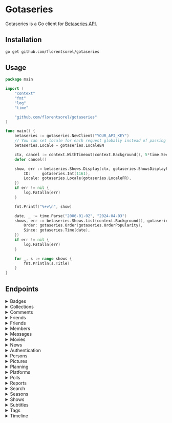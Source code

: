 # Gotaseries

Gotaseries is a Go client for [Betaseries API](https://developers.betaseries.com/docs/making-requests).

## Installation

```bash
go get github.com/florentsorel/gotaseries
```

## Usage

```go
package main

import (
	"context"
	"fmt"
	"log"
	"time"

	"github.com/florentsorel/gotaseries"
)

func main() {
	betaseries := gotaseries.NewClient("YOUR_API_KEY")
	// You can set locale for each request globally instead of passing it to each params
	betaseries.Locale = gotaseries.LocaleEN

	ctx, cancel := context.WithTimeout(context.Background(), 5*time.Second)
	defer cancel()

	show, err := betaseries.Shows.Display(ctx, gotaseries.ShowsDisplayParams{
		ID:     gotaseries.Int(1161),
		Locale: gotaseries.Locale(gotaseries.LocaleFR),
	})
	if err != nil {
		log.Fatalln(err)
	}

	fmt.Printf("%+v\n", show)

	date, _ := time.Parse("2006-01-02", "2024-04-03")
	shows, err := betaseries.Shows.List(context.Background(), gotaseries.ShowsListParams{
		Order: gotaseries.Order(gotaseries.OrderPopularity),
		Since: gotaseries.Time(date),
	})
	if err != nil {
		log.Fatalln(err)
	}

	for _, s := range shows {
		fmt.Println(s.Title)
	}
}
```

## Endpoints
<details>
  <summary>Badges</summary>

  - [ ] Returns badge details (GET /badges/badge)
</details>

<details>
  <summary>Collections</summary>

  - [ ] Display collection's data (GET /collections/collection) 
  - [ ] Delete a collection from the identified user [Premium feature] (DELETE /collections/collection) - Token
  - [ ] Create/Update a collection for the identified user [Premium feature] (POST /collections/collection) - Token
  - [ ] Display the list of all collections of the member (GET /collections/list) - Token or ID parameter
</details>

<details>
  <summary>Comments</summary>

  - [ ] Get comments (GET /comments/comments)
  - [ ] Retrieve a given comment (GET /comments/comment)
  - [ ] Create or edit a comment for the specified item (POST /comments/comment) - Token
  - [ ] Delete a comment from the identified user (DELETE /comments/comment) - Token
  - [ ] Retrieve the replies of a given comment (GET /comments/replies)
  - [ ] Create a comment for an event (POST /comments/comment_event) - Token
  - [ ] Subscribe the member to email notifications for the given item (POST /comments/subscription) - Token
  - [ ] Unsubscribe the member from email notifications for the given item (DELETE /comments/subscription) - Token
  - [ ] Add a vote for the user for the given comment (POST /comments/thumb) - Token
  - [ ] Remove the user's vote for the given comment (DELETE /comments/thumb) - Token
  - [ ] Retrieve the status of comments on the given item (closed or open) (GET /comments/status)
</details>
<details>
  <summary>Friends</summary>

  - [ ] Rate an episode (POST /episodes/note) - Token
  - [ ] Remove a rating (DELETE /episodes/note) - Token
  - [ ] Retrieve the list of episodes to watch. (GET /episodes/list) - Token
  - [ ] Mark an episode as downloaded (POST /episodes/downloaded) - Token
  - [ ] Remove the downloaded mark (DELETE /episodes/downloaded) - Token
  - [ ] Mark an episode as watched (POST /episodes/watched) - Token
  - [ ] Unmark an episode as watched (DELETE /episodes/watched) - Token
  - [ ] Display information of an episode (GET /episodes/display)
  - [ ] Retrieve episode information (GET /episodes/scraper) - Token
  - [ ] Retrieve episode information (GET /episodes/search) - Token
  - [ ] Retrieve the latest aired episode (GET /episodes/latest) - Token
  - [ ] Retrieve the next episode (GET /episodes/next) - Token
  - [ ] Mark an episode as not to watch (POST /episodes/hidden) - Token
  - [ ] Remove an episode from the hidden list (DELETE /episodes/hidden) - Token
  - [ ] Retrieve the list of watched and unrated episodes (GET /episodes/unrated) - Token
</details>
<details>
  <summary>Friends</summary>

  - [ ] Retrieves friends List (GET /friends/list) - Token or ID parameter
  - [ ] Retrieves sent requests (GET /friends/sent) - Token
  - [ ] Adds a friend (POST /friends/friend) - Token
  - [ ] Removes a friend (DELETE /friends/friend) - Token
  - [ ] Blocks a user (POST /friends/block) - Token
  - [ ] Unblocks a user (DELETE /friends/block) - Token
</details>
<details>
<summary>Members</summary>

  - [ ] Deletes filter (DELETE /profile-filters/filter) - Token
  - [ ] Retrieves member options (GET /members/options) - Token
  - [ ] Standard member authentication (POST /members/auth)
  - [ ] OAuth Authentication (POST /members/oauth)
  - [ ] OAuth2 Access Token (POST /members/access_token)
  - [ ] Returns member information (GET /members/infos)
  - [ ] Returns available usernames (GET /members/username)
  - [ ] Modifies user option (POST /members/option) - Token
  - [ ] Checks token activity (GET /members/is_active) - Token
  - [ ] Destroys active token (DELETE /members/destroy) - Token
  - [ ] Displays member badges (GET /members/badges)
  - [ ] Displays latest notifications (GET /members/notifications) - Token
  - [ ] Deletes a notification (DELETE /members/notification) - Token
  - [ ] Creates new member account (POST /members/signup)
  - [ ] Member search (GET /members/search)
  - [ ] Searches members among friends (GET /members/sync) - Token
  - [ ] Password reset email (POST /members/lost)
  - [ ] Uploads and replaces user avatar (POST /members/avatar) - Token
  - [ ] Deletes user avatar (DELETE /members/avatar) - Token
  - [ ] Uploads user banner (POST /members/banner) - Token
  - [ ] Remove the banner (DELETE /members/banner) - Token
  - [ ] Change the locale (POST /members/locale) - Token
  - [ ] Retrieve the email address (GET /members/email) - Token
  - [ ] Change the email address (POST /members/email) - Token
  - [ ] Change the password (POST /members/password) - Token
  - [ ] Returns yearly member statistics (GET /members/year)
  - [ ] Initiates account deletion process (POST /members/delete) - Token
</details>
<details>
  <summary>Messages</summary>

  - [ ] Retrieve the member's inbox (GET /messages/inbox) - Token
  - [ ] Retrieve a discussion (GET /messages/discussion) - Token
  - [ ] Mark a message as read (POST /messages/read) - Token
  - [ ] Delete a message (DELETE /messages/message) - Token
  - [ ] Send a message (POST /messages/message) - Token
</details>
<details>
  <summary>Movies</summary>

  - [ ] Show movie details (GET /movies/movie)
  - [ ] Add or update a movie (POST /movies/movie) - Token
  - [ ] Remove a movie (DELETE /movies/movie) - Token
  - [ ] Display the list of all movies (GET /movies/list)
  - [ ] Display all movies of a member (GET /movies/member) - Token or ID parameter
  - [ ] Display a random movie (GET /movies/random)
  - [ ] Search for a movie (GET /movies/search)
  - [ ] Retrieve movie information (GET /movies/scraper) - Token
  - [ ] Display all available genres (GET /movies/genres)
  - [ ] Rate a movie (POST /movies/note) - Token
  - [ ] Remove a movie rating (DELETE /movies/note) - Token
  - [ ] Retrieve similar movies (GET /movies/similars)
  - [ ] Retrieve the cast of the movie. (GET /movies/characters)
  - [ ] Retrieve favorite movies (GET /movies/favorites) - Token or ID parameter
  - [ ] Add a favorite movie (POST /movies/favorite) - Token
  - [ ] Remove a favorite movie (DELETE /movies/favorite) - Token
  - [ ] Display upcoming movies (GET /movies/upcoming)
  - [ ] Display movies to discover (GET /movies/discover)
  - [ ] Display blog articles about the movie (GET /movies/articles)
</details>
<details>
  <summary>News</summary>

  - [ ] Display the latest news (GET /news/last)
</details>
<details>
  <summary>Authentication</summary>

  - [ ] Retrieve an access token with the code provided by OAuth 2 authentication (POST /oauth2/access_token)
  - [ ] Retrieve a code to present to the user for identification on a remote device (e.g., Television) (POST /oauth2/device)
</details>
<details>
  <summary>Persons</summary>

  - [ ] Display details of the actor (GET /persons/person)
  - [ ] Display news articles (GET /persons/articles)
</details>
<details>
  <summary>Pictures</summary>

  - [ ] Return a picture of the member (GET /pictures/picture)
  - [ ] Return a picture of the episode (GET /pictures/episodes)
  - [ ] Return a picture of the show (GET /pictures/shows)
  - [ ] Return an image of the badge (32x32) (GET /pictures/badges)
  - [ ] Return an image of the character (GET /pictures/characters)
  - [ ] Return an image of the person (GET /pictures/persons)
  - [ ] Return an image of the movie (GET /pictures/movies)
  - [ ] Return an image of the show's season (GET /pictures/seasons)
  - [ ] Return an image of the SVOD or VOD platform (GET /pictures/platforms)
</details>
<details>
  <summary>Planning</summary>

  - [ ] Display all episodes broadcasted (GET /planning/general)
  - [ ] Display the schedule (GET /planning/member) - Token or ID parameter
  - [ ] Display only the first episode of the upcoming series (GET /planning/incoming)
</details>
<details>
  <summary>Platforms</summary>

  - [ ] Display the SVOD and VOD platforms available in the country (GET /platforms/list)
  - [ ] Display the different services a user can have (GET /platforms/services) - Token or ID parameter
  - [ ] Add the service to the user's subscriptions (POST /platforms/service) - Token
  - [ ] Remove the service from the user's subscriptions (DELETE /platforms/service) - Token
</details>
<details>
  <summary>Polls</summary>

  - [ ] Display the latest active poll (GET /polls/last)
  - [ ] Display the details of a poll (GET /polls/poll)
  - [ ] Display the latest active poll (GET /polls/target)
  - [ ] Display all polls (GET /polls/list)
  - [ ] Send a response to a poll (POST /polls/answer)
</details>
<details>
  <summary>Reports</summary>
  
  - [ ] Create a report for the element (POST /reports/report) - Token
  - [ ] Request an update for the element (POST /reports/update) - Token
</details>
<details>
  <summary>Search</summary>

  - [ ] Return search results for all types of elements. (GET /search/all)
  - [ ] Return series search results with advanced filters. (GET /search/shows)
  - [ ] Return movie search results with advanced filters. (GET /search/movies)
</details>
<details>
  <summary>Seasons</summary>

  - [ ] Mark all episodes of a season as watched (POST /seasons/watched) - Token
  - [ ] Remove all episodes of a season from watched (DELETE /seasons/watched) - Token
  - [ ] Mark all episodes of a season as hidden (POST /seasons/hide) - Token
  - [ ] Remove all episodes of a season from hidden (DELETE /seasons/hide) - Token
  - [ ] Rate a season (POST /seasons/note) - Token
  - [ ] Remove a rating from a season (DELETE /seasons/note) - Token
</details>
<details>
  <summary>Shows</summary>

  - [ ] Rate a series (POST /shows/note) - Token
  - [ ] Delete a series rating (DELETE /shows/note) - Token
  - [ ] Search for a series, with member information if a token is provided (GET shows/search)
  - [x] Display information about a series (GET /shows/display)
  - [x] Display the list of all series (GET /shows/list)
  - [x] Display a random series (GET /shows/random)
  - [x] Display episodes of a series (GET /shows/episodes)
  - [ ] Add a series to the member's account (POST /shows/show) - Token
  - [ ] Remove a series from the member's account (DELETE /shows/show) - Token
  - [ ] Archive a series in the member's account (POST /shows/archive) - Token
  - [ ] Remove a series from the archives of the member's account (DELETE /shows/archive) - Token
  - [ ] Create a series recommendation from a member to a friend (POST /shows/recommendation) - Token
  - [ ] Delete a sent or received series recommendation (DELETE /shows/recommendation) - Token
  - [ ] Change the status of a received series recommendation (PUT /shows/recommendation) - Token
  - [ ] Retrieve recommendations received by the identified user (GET /shows/recommendation) - Token
  - [x] Retrieve series marked as similar (GET /shows/similars)
  - [ ] Retrieve videos associated with the series (GET /shows/videos)
  - [x] Retrieve characters of the series (GET /shows/characters)
  - [ ] Retrieve images of the series (GET /shows/pictures)
  - [ ] Retrieve the favorite series of the member (GET /shows/favorites) - Token or ID parameter
  - [ ] Add a favorite series to the profile of the identified member (POST /shows/favorite) - Token
  - [ ] Remove a favorite series from the profile of the identified member (DELETE /shows/favorite) - Token
  - [ ] Update tags for the given series of the identified member (POST /shows/tags) - Token
  - [ ] Display the list of all series of the member with tags (GET /shows/member) - Token or ID parameter
  - [ ] Display the list of series to discover (GET /shows/discover)
  - [ ] Display the list of series to discover on major SVoD platforms (GET /shows/discover_platforms)
  - [ ] Display the list of available series genres (GET /shows/genres)
  - [ ] Display the seasons of the series (GET /shows/seasons)
  - [ ] Display blog articles that talk about the series (GET /shows/articles)
  - [ ] Retrieve the list of finished and unrated series (GET /shows/unrated) - Token
</details>
<details>
  <summary>Subtitles</summary>

  - [ ] Display the latest subtitles retrieved by BetaSeries (GET /subtitles/last)
  - [ ] Display subtitles for a given show (GET /subtitles/show)
  - [ ] Display subtitles for a given episode (GET /subtitles/episode)
  - [ ] Display subtitles for a season or all seasons (GET /subtitles/season)
  - [ ] Reports subtitles as incorrect to be removed from the list. (POST /subtitles/report) - Token
</details>
<details>
  <summary>Tags</summary>

  - [ ] Display all tags created by the connected member (GET /tags/list) - Token
  - [ ] Add a tag (or several) for the show (or movie) for the connected member (POST /tags/show) - Token
  - [ ] Remove a tag for the show (or movie) for the connected member (DELETE /tags/show) - Token
</details>
<details>
  <summary>Timeline</summary>

  - [ ] Display the latest events on the site (GET /timeline/home)
  - [ ] Display the latest events of the friends of the identified member (GET /timeline/feed) - Token
  - [ ] Display the latest events of the friends of the identified member (GET /timeline/friends) - Token
  - [ ] Display the latest events of the specified member (GET /timeline/member)
  - [ ] Display a particular event (GET /timeline/event)
  - [ ] Display the latest events of the connected member about the specified show (GET /timeline/show) - Token
</details>
